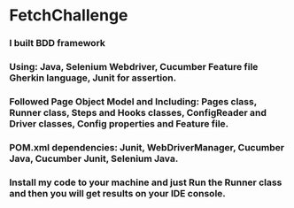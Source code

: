 # FetchChallenge
### I built BDD framework
### Using: Java, Selenium Webdriver, Cucumber Feature file Gherkin language, Junit for assertion.
### Followed Page Object Model and Including: Pages class, Runner class, Steps and Hooks classes, ConfigReader and Driver classes, Config properties and Feature file.
### POM.xml dependencies: Junit, WebDriverManager, Cucumber Java, Cucumber Junit, Selenium Java.
### Install my code to your machine and just Run the Runner class and then you will get results on your IDE console.
